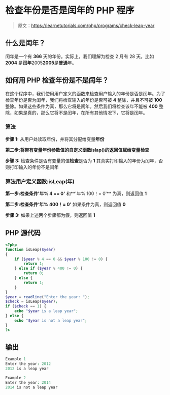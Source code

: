 # 检查年份是否是闰年的 PHP 程序

> 原文：<https://learnetutorials.com/php/programs/check-leap-year>

## 什么是闰年？

闰年是一个有 **366** 天的年份。实际上，我们理解为检查 2 月有 28 天。比如 **2004** 是**闰年**2005**2005**是**普通**年。

## 如何用 PHP 检查年份是不是闰年？

在这个程序中，我们使用用户定义的函数来检查用户输入的年份是否是闰年。为了检查年份是否为闰年，我们将检查输入的年份是否可被 **4** 整除，并且不可被 **100** 整除。如果这些条件为真，那么它将是闰年。然后我们将检查该年不能被 **400** 整除，如果是真的，那么它将不是闰年，在所有其他情况下，它将是闰年。

### 算法

**步骤 1:** 从用户处读取年份，并将其分配给变量**年份**

**第二步:**将带有变量年份参数值的自定义函数**islap()**的返回值赋给变量**检查**

**步骤 3:** 检查条件是否有变量的值**检查**是否为 **1** 其真实打印输入的年份为闰年，否则打印输入的年份不是闰年

### 算法用户定义函数:isLeap(年)

**第一步:**检查条件**'年% 4 == 0'** 和**'年% 100！= 0'** 为真，则返回值 **1**

**第二步:**检查条件**‘年% 400！= 0'** 如果条件为真，则返回值 **0**

**步骤 3:** 如果上述两个步骤都为假，则返回值 **1**

## PHP 源代码

```php
<?php
function isLeap($year)
{
    if ($year % 4 == 0 && $year % 100 != 0) {
        return 1;
    } else if ($year % 400 != 0) {
        return 0;
    } else {
        return 1;
    }
}
$year = readline("Enter the year: ");
$check = isLeap($year);
if ($check == 1) {
    echo "$year is a leap year";
} else {
    echo "$year is not a leap year";
}
?>

```

## 输出

```php
Example 1
Enter the year: 2012
2012 is a leap year

Example 2
Enter the year: 2014
2014 is not a leap year
```